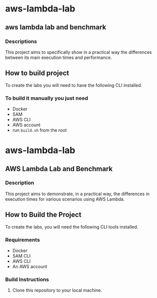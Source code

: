 # aws-lambda-lab

## aws lambda lab and benchmark

### Descriptions

This project aims to specifically show in a practical way the differences between its main execution times and performance.

## How to build project

To create the labs you will need to have the following CLI installed.

### To build it manually you just need

- Docker
- SAM
- AWS CLI
- AWS account
- run `build.sh` from the root

# aws-lambda-lab

## AWS Lambda Lab and Benchmark

### Description

This project aims to demonstrate, in a practical way, the differences in execution times for various scenarios using AWS Lambda.

## How to Build the Project

To create the labs, you will need the following CLI tools installed.

### Requirements

- Docker
- SAM CLI
- AWS CLI
- An AWS account

### Build Instructions

1. Clone this repository to your local machine.
